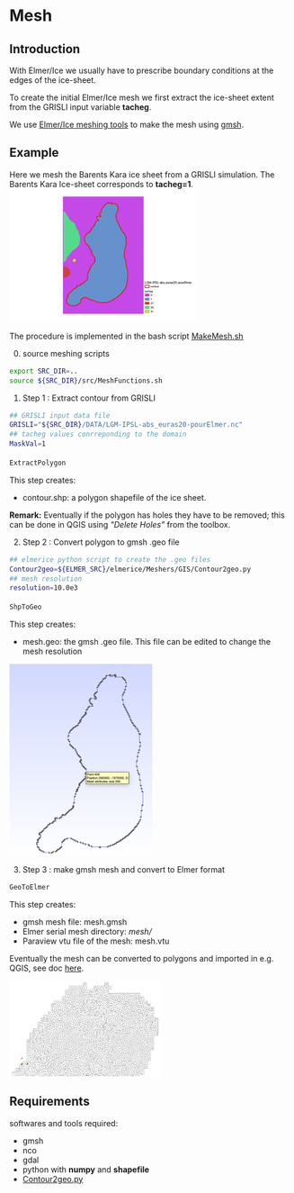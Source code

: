 # Mesh

## Introduction

With Elmer/Ice we usually have to prescribe boundary conditions at the edges of the ice-sheet.

To create the initial Elmer/Ice mesh we first extract the ice-sheet extent from the GRISLI input variable **tacheg**.

We use [Elmer/Ice meshing tools](https://github.com/ElmerCSC/elmerfem/tree/devel/elmerice/Meshers/GIS) to make the mesh
using [gmsh](https://gmsh.info/).


## Example

Here we mesh the Barents Kara ice sheet from a GRISLI simulation. The Barents Kara Ice-sheet corresponds to **tacheg=1**.
![](../images/BarentsKara.png "Barents Kara Ice-Sheet mask and Contour")

The procedure is implemented in the bash script [MakeMesh.sh](MakeMesh.sh)


0. source meshing scripts

```bash
export SRC_DIR=..
source ${SRC_DIR}/src/MeshFunctions.sh
```

1. Step 1 : Extract contour from GRISLI  

```bash
## GRISLI input data file
GRISLI="${SRC_DIR}/DATA/LGM-IPSL-abs_euras20-pourElmer.nc"
## tacheg values conrreponding to the domain
MaskVal=1

ExtractPolygon
```

This step creates:  
- contour.shp: a polygon shapefile of the ice sheet.

**Remark:** Eventually if the polygon has holes they have to be removed; this can be done in QGIS using *"Delete Holes"* from the toolbox.

2. Step 2 : Convert polygon to gmsh .geo file  


```bash
## elmerice python script to create the .geo files
Contour2geo=${ELMER_SRC}/elmerice/Meshers/GIS/Contour2geo.py
## mesh resolution
resolution=10.0e3

ShpToGeo
```

This step creates:  
- mesh.geo: the gmsh .geo file. This file can be edited to change the mesh resolution 

![](../images/gmsh_contour.png "gmsh .geo files")

3. Step 3 : make gmsh mesh and convert to Elmer format  


```bash
GeoToElmer
```

This step creates:  
- gmsh mesh file: mesh.gmsh  
- Elmer serial mesh directory: *mesh/*    
- Paraview vtu file of the mesh: mesh.vtu  

Eventually the mesh can be converted to polygons and imported in e.g. QGIS, see doc [here](https://github.com/ElmerCSC/elmerfem/tree/devel/elmerice/Meshers/GIS).

![](../images/mesh_10km.png "Elmer mesh")

## Requirements 

softwares and tools required:  
- gmsh  
- nco  
- gdal
- python with **numpy** and **shapefile**
- [Contour2geo.py](https://github.com/ElmerCSC/elmerfem/blob/devel/elmerice/Meshers/GIS/Contour2geo.py)
